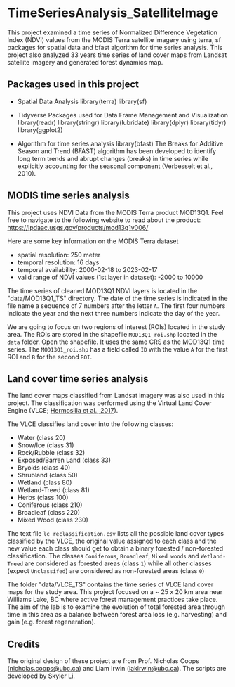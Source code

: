 # TimeSeriesAnalysis_SatelliteImage
This project examined a time series of Normalized Difference Vegetation Index (NDVI) values from the MODIS Terra satellite imagery using terra, sf packages for spatial data and bfast algorithm for time series analysis. This project also analyzed 33 years time series of land cover maps from Landsat satellite imagery and generated forest dynamics map.

## Packages used in this project
- Spatial Data Analysis
  library(terra)
  library(sf)
  
- Tidyverse Packages used for Data Frame Management and Visualization
  library(readr)
  library(stringr)
  library(lubridate)
  library(dplyr)
  library(tidyr)
  library(ggplot2)

- Algorithm for time series analysis
  library(bfast)
  The Breaks for Additive Season and Trend (BFAST) algorithm has been developed to identify long term trends and abrupt changes (breaks) in time series while explicitly accounting for the seasonal component (Verbesselt et al., 2010).

## MODIS time series analysis
This project uses NDVI Data from the MODIS Terra product MOD13Q1. Feel free to navigate to the following website to read about the product: https://lpdaac.usgs.gov/products/mod13q1v006/ 

Here are some key information on the MODIS Terra dataset
- spatial resolution: 250 meter
- temporal resolution: 16 days
- temporal availability: 2000-02-18 to 2023-02-17
- valid range of NDVI values (1st layer in dataset): -2000 to 10000

The time series of cleaned MOD13Q1 NDVI layers is located in the "data/MOD13Q1_TS" directory. The date of the time series is indicated in the file name a sequence of 7 numbers after the letter `A`. The first four numbers indicate the year and the next three numbers indicate the day of the year. 

We are going to focus on two regions of interest (ROIs) located in the study area. The ROIs are stored in the shapefile `MOD13Q1_roi.shp` located in the `data` folder. Open the shapefile. It uses the same CRS as the MOD13Q1 time series. The `MOD13Q1_roi.shp` has a field called `ID` with the value `A` for the first ROI and `B` for the second `ROI`. 

## Land cover time series analysis
The land cover maps classified from Landsat imagery was also used in this project. The classification was performed using the Virtual Land Cover Engine (VLCE; [Hermosilla et al., 2017](https://www.tandfonline.com/doi/full/10.1080/07038992.2018.1437719)). 

The VLCE classifies land cover into the following classes: 
- Water (class 20)
- Snow/Ice (class 31)
- Rock/Rubble (class 32)
- Exposed/Barren Land (class 33)
- Bryoids (class 40)
- Shrubland (class 50)
- Wetland (class 80)
- Wetland-Treed (class 81)
- Herbs (class 100)
- Coniferous (class 210)
- Broadleaf (class 220)
- Mixed Wood (class 230)

The text file `lc_reclassification.csv` lists all the possible land cover types classified by the VLCE, the original value assigned to each class and the new value each class should get to obtain a binary forested / non-forested classification. The classes `Coniferous`, `Broadleaf`, `Mixed woods` and `Wetland-Treed` are considered as forested areas (class `1`) while all other classes (expect `Unclassifed`) are considered as non-forested areas (class `0`) 

The folder "data/VLCE_TS" contains the time series of VLCE land cover maps for the study area. This project focused on a ~ 25 x 20 km area near Williams Lake, BC where active forest management practices take place. The aim of the lab is to examine the evolution of total forested area through time in this area as a balance between forest area loss (e.g. harvesting) and gain (e.g. forest regeneration). 

## Credits
The original design of these project are from Prof. Nicholas Coops (nicholas.coops@ubc.ca) and Liam Irwin (lakirwin@ubc.ca). The scripts are developed by Skyler Li.



